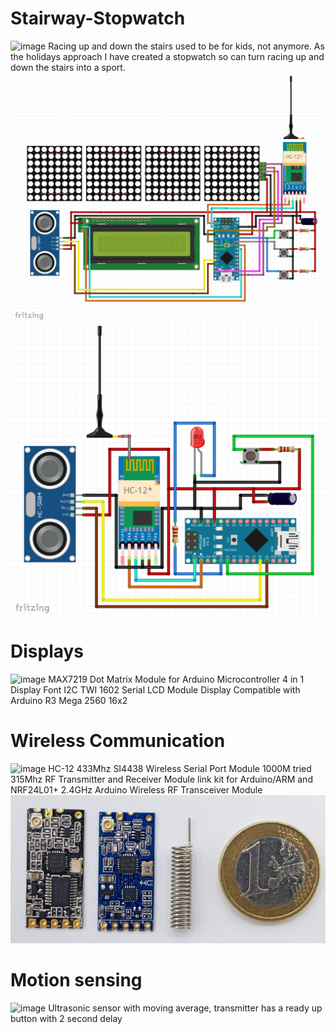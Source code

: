 # Stairway-Stopwatch
![image](https://github.com/jareddilley/Stairway-Stopwatch/blob/main/Media/Demo-video.gif)
Racing up and down the stairs used to be for kids, not anymore. As the holidays approach I have created a stopwatch so can turn racing up and down the stairs into a sport.
![image](https://github.com/jareddilley/Stairway-Stopwatch/blob/main/Media/schematic-receiver.PNG)
![image](https://github.com/jareddilley/Stairway-Stopwatch/blob/main/Media/schematic-transmitter.PNG)

# Displays
![image](https://github.com/jareddilley/Stairway-Stopwatch/blob/main/Media/Displays.png)
MAX7219 Dot Matrix Module for Arduino Microcontroller 4 in 1 Display
Font
I2C TWI 1602 Serial LCD Module Display Compatible with Arduino R3 Mega 2560 16x2 

# Wireless Communication
![image](https://github.com/jareddilley/Stairway-Stopwatch/blob/main/Media/Wireless-com.gif)
HC-12 433Mhz SI4438 Wireless Serial Port Module 1000M 
tried 315Mhz RF Transmitter and Receiver Module link kit for Arduino/ARM and NRF24L01+ 2.4GHz Arduino Wireless RF Transceiver Module 
![image](https://github.com/jareddilley/Stairway-Stopwatch/blob/main/Media/HC-12.JPG)

# Motion sensing
![image](https://github.com/jareddilley/Stairway-Stopwatch/blob/main/Media/Motion-sensor.gif)
Ultrasonic sensor with moving average, transmitter has a ready up button with 2 second delay


